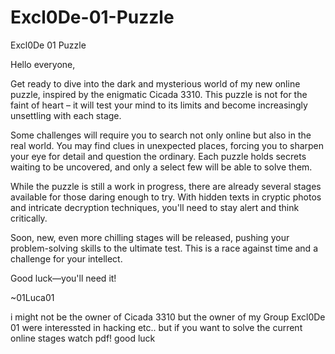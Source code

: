 # Excl0De-01-Puzzle

Excl0De 01 Puzzle

Hello everyone,

Get ready to dive into the dark and mysterious world of my new online puzzle, inspired by the enigmatic Cicada 3310. This puzzle is not for the faint of heart – it will test your mind to its limits and become increasingly unsettling with each stage.

Some challenges will require you to search not only online but also in the real world. You may find clues in unexpected places, forcing you to sharpen your eye for detail and question the ordinary. Each puzzle holds secrets waiting to be uncovered, and only a select few will be able to solve them.

While the puzzle is still a work in progress, there are already several stages available for those daring enough to try. With hidden texts in cryptic photos and intricate decryption techniques, you'll need to stay alert and think critically.

Soon, new, even more chilling stages will be released, pushing your problem-solving skills to the ultimate test. This is a race against time and a challenge for your intellect.

Good luck—you'll need it!

~01Luca01

i might not be the owner of Cicada 3310 
but the owner of my Group Excl0De 01
were interessted in hacking etc..
but if you want to solve the current online stages watch pdf!
good luck
